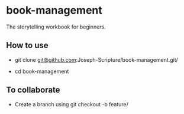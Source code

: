 # book-management

The storytelling workbook for beginners.

## How to use

- git clone git@github.com:Joseph-Scripture/book-management.git/

- cd book-management

## To collaborate

- Create a branch using git checkout -b feature/<branch>
